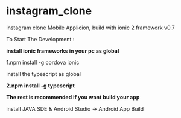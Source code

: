 # instagram_clone
instagram clone Mobile Applicion, build with ionic 2 framework v0.7


To Start The Development :

<b>install ionic frameworks in your pc as global</b>

1.npm install -g cordova ionic

install the typescript as global 

<b>2.npm install -g typescript</b>

<b>The rest is recommended if you want build your app</b>

install JAVA SDE & Android Studio -> Android App Build

